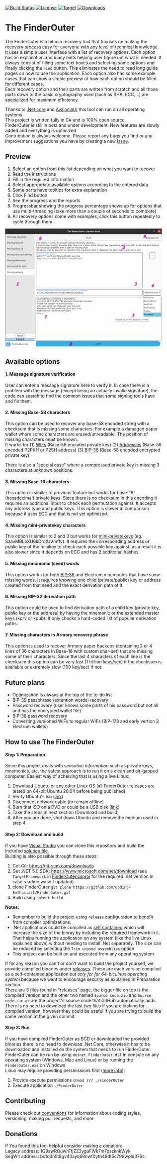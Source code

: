 [![Build Status](https://travis-ci.com/Coding-Enthusiast/FinderOuter.svg?branch=master)](https://travis-ci.com/Coding-Enthusiast/FinderOuter)
[![License](https://img.shields.io/badge/license-MIT-blue.svg)](https://github.com/Coding-Enthusiast/FinderOuter/blob/master/License)
[![Target](https://img.shields.io/badge/dynamic/xml?color=%23512bd4&label=target&query=%2F%2FTargetFramework%5B1%5D&url=https%3A%2F%2Fraw.githubusercontent.com%2FCoding-Enthusiast%2FFinderOuter%2Fmaster%2FSrc%2FFinderOuter%2FFinderOuter.csproj&logo=.net)](https://github.com/Coding-Enthusiast/FinderOuter/blob/master/Src/FinderOuter/FinderOuter.csproj)
[![Downloads](https://img.shields.io/github/downloads/Coding-Enthusiast/FinderOuter/total)](https://github.com/Coding-Enthusiast/FinderOuter/releases)

# The FinderOuter
The FinderOuter is a bitcoin recovery tool that focuses on making the recovery process easy for everyone with any level of
technical knowledge. It uses a simple user interface with a list of recovery options. Each option has an explanation and many
hints helping user figure out what is needed. It always consist of filling some text boxes and selecting some options and finally
clicking the `Find` button. This eliminates the need to read long guide pages on how to use the application. Each option also has
some example cases that can show a simple preview of how each option should be filled for different cases.  
Each recovery option and their parts are written from scratch and all those parts down to the basic cryptography used (such as SHA,
ECC,...) are specialized for maximum efficiency.

Thanks to [.Net core](https://github.com/dotnet/core) and [AvaloniaUI](https://github.com/AvaloniaUI/Avalonia) this tool 
can run on all operating systems.  
This project is written fully in C# and is 100% open source.  
FinderOuter is still in beta and under development. New features are slowly added and everything is optimized.  
Contribution is always welcome. Please report any bugs you find or any improvement suggestions you have by creating a new 
[issue](https://github.com/Coding-Enthusiast/FinderOuter/issues/new/choose).

## Preview
1. Select an option from this list depending on what you want to recover
2. Read the instructions
3. Fill in the required information
4. Select appropriate available options according to the entered data
5. Some parts have tooltips for extra explanation
6. Click Find button
7. See the progress and the reports
8. Progressbar showing the progress percentage shows up for options that use multi-threading 
(take more than a couple of seconds to complete)
9. All recovery options come with examples, click this button repeatedly to cycle through them

![Preview](/Doc/Images/MainPreview.jpg)

## Available options
#### 1. Message signature verification  
User can enter a message signature here to verify it. In case there is a problem with the message (except being an 
actually invalid signature), the code can search to find the common issues that some signing tools have and fix them.

#### 2. Missing Base-58 characters
This option can be used to recover any base-58 encoded string with a checksum that is missing some characters. For example 
a damaged paper wallet where some characters are erased/unreadable. The position of missing characters must be known.  
It works for (1) [WIFs](https://en.bitcoin.it/wiki/Wallet_import_format) (Base-58 encoded private key) 
(2) [Addresses](https://en.bitcoin.it/wiki/Address) (Base-58 encoded P2PKH or P2SH address) 
(3) [BIP-38](https://github.com/bitcoin/bips/blob/master/bip-0038.mediawiki) (Base-58 encoded encrypted private key).  

There is also a "special case" where a compressed private key is missing 3 characters at _unknown_ positions.

#### 3. Missing Base-16 characters
This option is similar to previous feature but works for base-16 (hexadecimal) private keys. Since there is no checksum in this
encoding it requires an additional input to check each permutation against. It accepts any address type and public keys.
This option is slower in comparison because it uses ECC and that is not yet optimized.

#### 4. Missing mini-privatekey characters
This option is similar to 2 and 3 but works for [mini-privatekeys](https://en.bitcoin.it/wiki/Mini_private_key_format)
(eg. SzavMBLoXU6kDrqtUVmffv). It requires the corresponding address or public key of the minikey to check
each possible key against, as a result it is also slower since it depends on ECC and has 2 additional hashes.

#### 5. Missing mnomonic (seed) words 
This option works for both [BIP-39](https://github.com/bitcoin/bips/blob/master/bip-0039.mediawiki) and Electrum mnemonics
that have some missing words. It requires knowing one child (private/public) key or address created from that seed and the 
exact derivation path of it.

#### 6. Missing BIP-32 derivation path
This option could be used to find derivation path of a child key (private key, public key or the address) by having the mnemonic
or the extended master keys (xprv or xpub). It only checks a hard-coded list of popular derivation paths.

#### 7. Missing characters in Armory recovery phrase
This option is used to recover Armory paper backups (containing 2 or 4 lines of 36 characters in Base-16 with custom char-set)
that are missing some of their characters. Since the last 4 characters of each line is the checksum this option can be very fast
(1 trillion keys/sec) if the checksum is available or extremely slow (100 key/sec) if not.

## Future plans
* Optimization is always at the top of the to-do list
* BIP-39 passphrase (extention words) recovery
* Password recovery (user knows some parts of his password but not all and has the encrypted wallet file)
* BIP-38 password recovery
* Converting versioned WIFs to regular WIFs (BIP-178 and early vertion 3 Electrum wallets)

## How to use The FinderOuter
#### Step 1: Preparation
Since this project deals with _sensative information_ such as private keys, mnemonics, etc. the safest approach is to run it 
on a clean and [air-gapped](https://en.wikipedia.org/wiki/Air_gap_(networking)) computer. Easiest way of acheiving that is using
a live Linux:  
1. Download [Ubuntu](https://ubuntu.com/download/desktop) or any other Linux OS (all FinderOuter releases are tested on 64-bit
Ubuntu 20.04 before being published)
2. Verify Ubuntu's iso ([link](https://ubuntu.com/tutorials/tutorial-how-to-verify-ubuntu#1-overview))
3. Disconnect network cable (to remain offline)
4. Burn that ISO on a DVD or could be a USB disk 
([link](https://ubuntu.com/tutorials/try-ubuntu-before-you-install#1-getting-started))
5. Take the steps in next section (Download and build)
6. After you are done, shut down Ubuntu and remove the medium used in step 4

#### Step 2: Download and build
If you have [Visual Studio](https://visualstudio.microsoft.com/downloads/) you can clone this repository and build the included
[solution file](https://github.com/Coding-Enthusiast/FinderOuter/blob/master/Src/FinderOuter.sln).  
Building is also possible through these steps: 
1. Get Git: https://git-scm.com/downloads
2. Get .NET 5.0 SDK: https://www.microsoft.com/net/download (see `TargetFramework` in
[FinderOuter.csproj](https://github.com/Coding-Enthusiast/FinderOuter/blob/master/Src/FinderOuter/FinderOuter.csproj)
for the required .net version in case readme wasn't updated)
3. clone FinderOuter `git clone https://github.com/Coding-Enthusiast/FinderOuter.git`
4. Build using `dotnet build`  

**Notes:**  
- Remember to build the project using `release` [configuration](https://docs.microsoft.com/en-us/dotnet/core/tools/dotnet-build)
to benefit from compiler optimizations.  
- .Net applications could be compiled as [self contained](https://docs.microsoft.com/en-us/dotnet/core/deploying/) which will 
increase the size of the binray by including the required framework in it. That helps running the application on any system 
(like the live Linux explained above) without needing to install .Net separately. The size can be reduced by selecting the
`Trim unused assemblies` option.  
- This project can be built on and executed from any operating system  

If for any reason you can't or don't want to build the project yourself, we provide compiled binaries under 
[releases](https://github.com/Coding-Enthusiast/FinderOuter/releases). These are each version compiled as a self-contained 
application but *only for for 64-bit Linux operating system* because we want to encourage security as explained in Preparation
section.  
There are 3 files found in "releases" page, the bigger file on top is the compiled version and the other two named
`Source code.zip` and `Source code.tar.gz` are the project's source code that GitHub automatically adds. There is no need to
download the last two files if you are looking for compiled version, however they could be useful if you are trying to build the
same version at the given commit.  

#### Step 3: Run
If you have compiled FinderOuter as SCD or downloaded the provided binaries there is no need to download .Net Core, otherwise it
has to be downloaded and installed on the system that needs to run FinderOuter.  
FinderOuter can be run by using `dotnet FinderOuter.dll` in console on any operating system (Windows, Mac and Linux) or by running
the `FinderOuter.exe` on Windows.  
Linux may require providing persmissions first
([more info](https://stackoverflow.com/questions/46843863/how-to-run-net-core-console-app-on-linux)):  
1. Provide execute permissions `chmod 777 ./FinderOuter`
2. Execute application `./FinderOuter`

## Contributing
Please check out [conventions](https://github.com/Autarkysoft/Conventions) for information about coding styles, 
versioning, making pull requests, and more.

## Donations
If You found this tool helpful consider making a donation:  
Legacy address: 1Q9swRQuwhTtjZZ2yguFWk7m7pszknkWyk  
SegWit address: bc1q3n5t9gv40ayq68nwf0yth49dt5c799wpld376s
